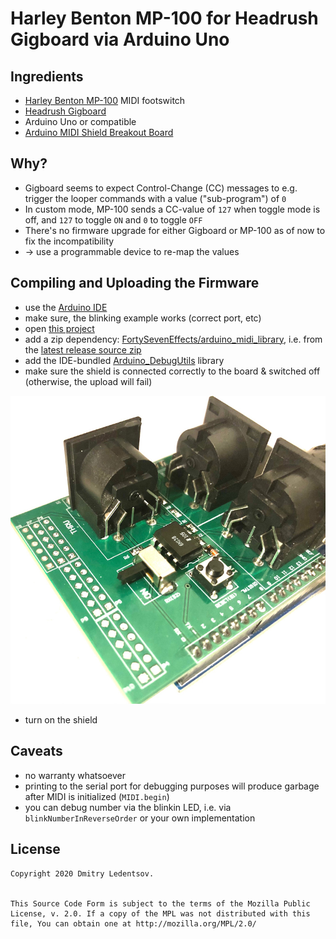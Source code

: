 # Harley Benton MP-100 for Headrush Gigboard via Arduino Uno

## Ingredients

- [Harley Benton MP-100](https://images.thomann.de/pics/atg/atgdata/document/manual/432459_c_432459_r1_en_online.pdf) MIDI footswitch
- [Headrush Gigboard](https://www.headrushfx.com/amfile/file/download/file/1025/product/6999/)
- Arduino Uno or compatible
- [Arduino MIDI Shield Breakout Board](https://www.ebay.de/sch/i.html?_nkw=arduino+midi+shield+breakout)

## Why?

- Gigboard seems to expect Control-Change (CC) messages to e.g. trigger the looper commands with a value ("sub-program") of `0`
- In custom mode, MP-100 sends a CC-value of `127` when toggle mode is off, and `127` to toggle `ON` and `0` to toggle `OFF`
- There's no firmware upgrade for either Gigboard or MP-100 as of now to fix the incompatibility
- &rarr; use a programmable device to re-map the values

## Compiling and Uploading the Firmware

- use the [Arduino IDE](https://www.arduino.cc/en/main/software)
- make sure, the blinking example works (correct port, etc)
- open [this project](hb_mp-100-for-headrush-gb-via-arduino.ino)
- add a zip dependency: [FortySevenEffects/arduino_midi_library](https://github.com/FortySevenEffects/arduino_midi_library), i.e. from the [latest release source zip](https://github.com/FortySevenEffects/arduino_midi_library/releases/latest)
- add the IDE-bundled [Arduino_DebugUtils](https://github.com/arduino-libraries/Arduino_DebugUtils) library
- make sure the shield is connected correctly to the board & switched off (otherwise, the upload will fail)

![](doc/img/uploading.jpg)

- turn on the shield

## Caveats

- no warranty whatsoever
- printing to the serial port for debugging purposes will produce garbage after MIDI is initialized (`MIDI.begin`)
- you can debug number via the blinkin LED, i.e. via `blinkNumberInReverseOrder` or your own implementation

## License

    Copyright 2020 Dmitry Ledentsov.


    This Source Code Form is subject to the terms of the Mozilla Public
    License, v. 2.0. If a copy of the MPL was not distributed with this
    file, You can obtain one at http://mozilla.org/MPL/2.0/